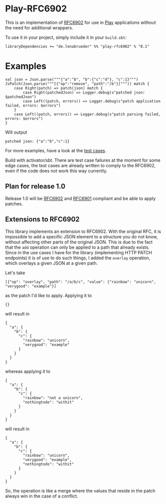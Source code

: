 # Play-RFC6902
This is an implementation of [RFC6902](https://tools.ietf.org/html/rfc6902) for use
in [Play](https://www.playframework.com/) applications without the need for additional wrappers.

To use it in your project, simply include it in your `build.sbt`:

    libraryDependencies += "de.lenabrueder" %% "play-rfc6902" % "0.1"

# Examples

    val json = Json.parse("""{"a":"b", "b":{"c":"d"}, "c":1}""")
    JsPatch(Json.parse("""[{"op":"remove", "path":"/b"}]""")) match {
        case Right(patch) => patch(json) match {
            case Right(patchedJson) => Logger.debug(s"patched json: $patchedJson")
            case Left((patch, errors)) => Logger.debug(s"patch application failed, errors: $errors")
        }
        case Left((patch, errors)) => Logger.debug(s"patch parsing failed, errors: $errors")
    }

Will output

    patched json: {"a":"b","c":1}

For more examples, have a look at the [test cases](https://github.com/lenalebt/play-rfc6902/blob/master/src/test/scala/de/lenabrueder/rfc6902/JsonPatchSpec.scala).

Build with activator/sbt. There are test case failures at the moment for some edge cases, the test cases are already
written to comply to the RFC6902, even if the code does not work this way currently.

## Plan for release 1.0
Release 1.0 will be [RFC6902](https://tools.ietf.org/html/rfc6902) and
[RFC6901](https://tools.ietf.org/html/rfc6901) compliant and be able to apply patches.

## Extensions to RFC6902
This library implements an extension to RFC6902. With the
original RFC, it is impossible to add a specific JSON element
to a structure you do not know, without affecting other parts of
the original JSON. This is due to the fact that the `add` operation
can only be applied to a path that already exists. Since in the use
cases I have for the library (implementing HTTP PATCH endpoints)
it is of use to do such things, I added the `overlay` operation,
which overlays a given JSON at a given path.

Let's take

    [{"op": "overlay", "path": "/a/b/c", "value": {"rainbow": "unicorn", "verygood": "example"}]

as the patch I'd like to apply. Applying it to

    {}

will result in

    {
      "a": {
        "b": {
          "c": {
            "rainbow": "unicorn",
            "verygood": "example"
          }
        }
      }
    }

whereas applying it to

    {
      "a": {
        "b": {
          "c": {
            "rainbow": "not a unicorn",
            "nothingtodo": "withit"
          }
        }
      }
    }

will result in

    {
      "a": {
        "b": {
          "c": {
            "rainbow": "unicorn",
            "verygood": "example",
            "nothingtodo": "withit"
          }
        }
      }
    }

So, the operation is like a merge where the values that reside
in the patch always win in the case of a conflict.
